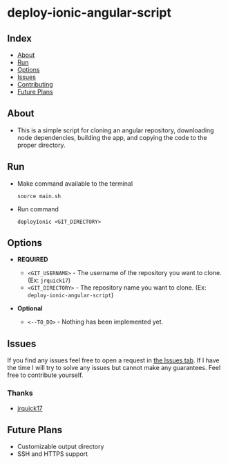 # deploy-ionic-angular-script

## Index ##

* [About](#about)
* [Run](#run)
* [Options](#options)
* [Issues](#issues)
* [Contributing](#contributing)
* [Future Plans](#future-plans)

## About ##

* This is a simple script for cloning an angular repository, downloading node dependencies, building the app, and copying the code to the proper directory.

## Run ##

  * Make command available to the terminal
    
    ```
    source main.sh
    ```

  * Run command
    
    ```
    deployIonic <GIT_DIRECTORY>
    ```

## Options ##

  * **REQUIRED** 
    
    * `<GIT_USERNAME>` - The username of the repository you want to clone. (Ex: `jrquick17`)
    * `<GIT_DIRECTORY>` - The repository name you want to clone. (Ex: `deploy-ionic-angular-script`)
     
  * **Optional** 
    
    * `<--TO_DO>` - Nothing has been implemented yet. 

## Issues ##

If you find any issues feel free to open a request in [the Issues tab](https://github.com/jrquick17/football-bingo/issues). If I have the time I will try to solve any issues but cannot make any guarantees. Feel free to contribute yourself.

### Thanks ###

* [jrquick17](https://github.com/jrquick17)

## Future Plans

* Customizable output directory
* SSH and HTTPS support
